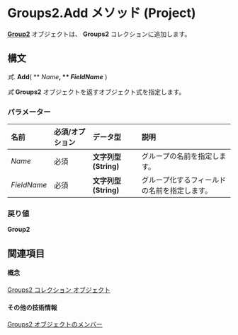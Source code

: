 
# Groups2.Add メソッド (Project)

 **[Group2](a7a61fa4-e752-006e-a47e-03987b04f01c.md)** オブジェクトは、 **Groups2** コレクションに追加します。


## 構文

 _式_. **Add**( ** _Name_**, ** _FieldName_** )

 _式_ **Groups2** オブジェクトを返すオブジェクト式を指定します。


### パラメーター



|**名前**|**必須/オプション**|**データ型**|**説明**|
|:-----|:-----|:-----|:-----|
| _Name_|必須|**文字列型 (String)**|グループの名前を指定します。|
| _FieldName_|必須|**文字列型 (String)**|グループ化するフィールドの名前を指定します。|

### 戻り値

 **Group2**


## 関連項目


#### 概念


[Groups2 コレクション オブジェクト](b2b83868-3366-4fb0-fed9-16d4c5eaff87.md)
#### その他の技術情報


[Groups2 オブジェクトのメンバー](http://msdn.microsoft.com/library/171d25d8-16cb-48b6-9946-ff80c5de53e0%28Office.15%29.aspx)